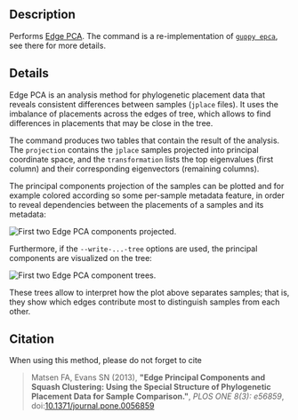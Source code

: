 ## Description

Performs [Edge PCA](http://journals.plos.org/plosone/article?id=10.1371/journal.pone.0056859). The command is a re-implementation of [`guppy epca`](http://matsen.github.io/pplacer/generated_rst/guppy_epca.html), see there for more details.

## Details

Edge PCA is an analysis method for phylogenetic placement data that reveals consistent differences between samples (`jplace` files). It uses the imbalance of placements across the edges of tree, which allows to find differences in placements that may be close in the tree.

The command produces two tables that contain the result of the analysis. The `projection` contains the `jplace` samples projected into principal coordinate space, and the `transformation` lists the top eigenvalues (first column) and their corresponding eigenvectors (remaining columns).

The principal components projection of the samples can be plotted and for example colored according so some per-sample metadata feature, in order to reveal dependencies between the placements of a samples and its metadata:

![First two Edge PCA components projected.](https://github.com/lczech/gappa/blob/master/doc/png/analyze_edgepca_plot.png?raw=true)

Furthermore, if the `--write-...-tree` options are used, the principal components are visualized on the tree:

![First two Edge PCA component trees.](https://github.com/lczech/gappa/blob/master/doc/png/analyze_edgepca_trees.png?raw=true)

These trees allow to interpret how the plot above separates samples; that is, they show which edges contribute most to distinguish samples from each other.

## Citation

When using this method, please do not forget to cite

> Matsen FA, Evans SN (2013),
> **"Edge Principal Components and Squash Clustering: Using the Special Structure of Phylogenetic Placement Data for Sample Comparison."**,
> *PLOS ONE 8(3): e56859*, doi:[10.1371/journal.pone.0056859](http://journals.plos.org/plosone/article?id=10.1371/journal.pone.0056859)
